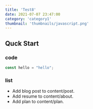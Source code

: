 ```yaml
---
title: 'Test8'
date: 2021-07-07 23:47:00
category: 'category1'
thumbnail: 'thumbnails/javascript.png'
---
```


## Quck Start

### code

```javascript
const hello = "hello";
```
### list

- Add blog post to content/post.
- Add resume to content/about.
- Add plan to content/plan.
